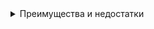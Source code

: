 

<details>
<summary>Преимущества и недостатки</summary>
Плюсы:  

1) PyTest полностью обратно совместим с фреймворками unittest и nosetest. Это означает, что если изначально вы писали тесты, используя unittest, то перейти на PyTest можно буквально в ту же минуту. Для этого в вашем виртуальном окружении должен быть установлен пакет PyTest. Не забудьте активировать ваше виртуальное окружение и установите PyTest.

2) Подробный отчёт с поддержкой цветовых схем из коробки.

3) PyTest не требует написания дополнительных специфических конструкций в тестах, как того требует unittest (no boilerplate).

4) Для проверок используется стандартный assert из Python.

5) Возможность создания динамических фикстур (специальных функций, которые настраивают тестовые окружения и готовят тестовые данные).

6) Дополнительные возможности по настройке фикстур.

7) Параметризация тестов — для одного теста можно задать разные параметры (тест запустится несколько раз с разными тестовыми данными).

8) Наличие маркировок (marks), которые позволяют маркировать тесты для их выборочного запуска.

9) Возможность передавать дополнительные параметры через командную строку для настройки тестовых окружений.

10) Большое количество плагинов, которые расширяют возможности PyTest и позволяют решать узкоспециализированные проблемы, что может сэкономить много времени.

Минусы:

1) PyTest требуется устанавливать дополнительно, так как он не входит в стандартный пакет библиотек Python, в отличие от unittest. Нужно не забывать об этом, когда вы будете настраивать автоматический запуск тестов с помощью CI-сервера.


2) Использование PyTest требует более глубокого понимания языка Python, чтобы разобраться, как применять фикстуры, параметризацию и другие возможности PyTest.
</details>

